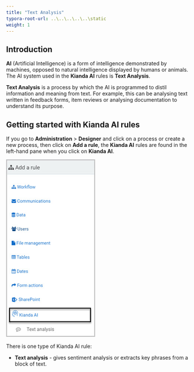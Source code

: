 ```yaml
---
title: "Text Analysis"
typora-root-url: ..\..\..\..\..\static
weight: 1
---
```


## Introduction

**AI** (Artificial Intelligence) is a form of intelligence demonstrated by machines, opposed to natural intelligence displayed by humans or animals. The AI system used in the **Kianda AI** rules is **Text Analysis**.

**Text Analysis** is a process by which the AI is programmed to distil information and meaning from text. For example, this can be analysing text written in feedback forms, item reviews or analysing documentation to understand its purpose. 

## Getting started with Kianda AI rules

If you go to **Administration** > **Designer** and click on a process or create a new process, then click on **Add a rule**, the **Kianda AI** rules are found in the left-hand pane when you click on **Kianda AI**.

![Add Kianda AI rules](/images/kianda-ai-add-rule.jpg)

There is one type of Kianda AI rule:

- **Text analysis** - gives sentiment analysis or extracts key phrases from a block of text.
